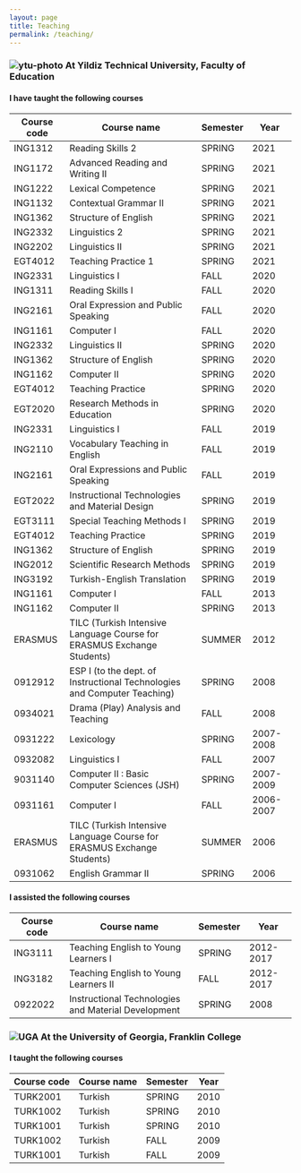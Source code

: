 ```yaml
---
layout: page
title: Teaching
permalink: /teaching/
---
```

### ![ytu-photo] **At Yildiz Technical University, Faculty of Education**

#### I have taught the following courses

Course code|Course name|Semester|Year
-----------|-----------|--------|----
ING1312|Reading Skills 2                                     |SPRING|2021
ING1172|Advanced Reading and Writing II                      |SPRING|2021
ING1222|Lexical Competence                                   |SPRING|2021
ING1132|Contextual Grammar II                                |SPRING|2021
ING1362|Structure of English                                 |SPRING|2021
ING2332|Linguistics 2                                        |SPRING|2021
ING2202|Linguistics II                                       |SPRING|2021
EGT4012|Teaching Practice 1                                  |SPRING|2021  
ING2331|Linguistics I|FALL|2020
ING1311|Reading Skills I|FALL|2020
ING2161|Oral Expression and Public Speaking|FALL|2020
ING1161|Computer I|FALL|2020
ING2332|Linguistics II|SPRING|2020
ING1362|Structure of English|SPRING|2020
ING1162|Computer II|SPRING|2020
EGT4012|Teaching Practice|SPRING|2020
EGT2020|Research Methods in Education|SPRING|2020
ING2331|Linguistics I|FALL|2019
ING2110|Vocabulary Teaching in English|FALL|2019
ING2161|Oral Expressions and Public Speaking|FALL|2019
EGT2022|Instructional Technologies and Material Design|SPRING|2019
EGT3111|Special Teaching Methods I|SPRING|2019
EGT4012|Teaching Practice|SPRING|2019
ING1362|Structure of English|SPRING|2019
ING2012|Scientific Research Methods|SPRING|2019
ING3192|Turkish-English Translation|SPRING|2019
ING1161|Computer I|FALL|2013
ING1162|Computer II|SPRING|2013
ERASMUS|TILC (Turkish Intensive Language Course for ERASMUS Exchange Students)|SUMMER|2012
0912912|ESP I (to the dept. of Instructional Technologies and Computer Teaching)|SPRING|2008
0934021|Drama (Play) Analysis and Teaching|FALL|2008
0931222|Lexicology|SPRING|2007-2008
0932082|Linguistics I|FALL|2007
9031140|Computer II : Basic Computer Sciences (JSH)|SPRING|2007-2009
0931161|Computer I|FALL|2006-2007
ERASMUS|TILC (Turkish Intensive Language Course for ERASMUS Exchange Students)|SUMMER|2006
0931062|English Grammar II|SPRING|2006

#### I assisted the following courses

Course code|Course name|Semester|Year
-----------|-----------|--------|----
ING3111|Teaching English to Young Learners I|SPRING|2012-2017
ING3182|Teaching English to Young Learners II|FALL|2012-2017
0922022|Instructional Technologies and Material Development|SPRING|2008

### ![UGA][uga-photo] **At the University of Georgia, Franklin College**

#### I taught the following courses

Course code|Course name|Semester|Year
-----------|-----------|--------|----
TURK2001|Turkish|SPRING|2010
TURK1002|Turkish|SPRING|2010
TURK1001|Turkish|SPRING|2010
TURK1002|Turkish|FALL|2009
TURK1001|Turkish|FALL|2009

[ytu-photo]: ../pics/ytu-logo.png "Yildiz Technical University"
[uga-photo]: ../pics/uga-logo.png "University of Georgia"
